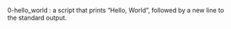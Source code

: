 0-hello_world :  a script that prints “Hello, World”, followed by a new line to the standard output.
